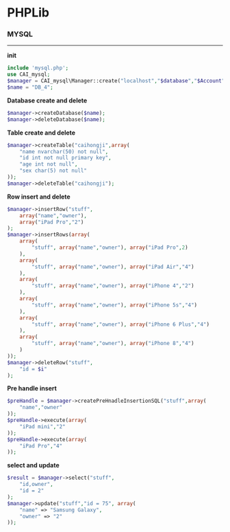 # PHPLib

### MYSQL

----

**init**

```php
include 'mysql.php'; 
use CAI_mysql;
$manager = CAI_mysql\Manager::create("localhost","$database","$Account","$password");
$name = "DB_4";
```
**Database create and delete**

```php
$manager->createDatabase($name);
$manager->deleteDatabase($name);
```

**Table create and delete**

```php
$manager->createTable("caihongji",array(
	"name nvarchar(50) not null",
	"id int not null primary key",
	"age int not null",
	"sex char(5) not null"
));
$manager->deleteTable("caihongji");
```

**Row insert and delete**

```php
$manager->insertRow("stuff",
	array("name","owner"),
	array("iPad Pro","2")
);
$manager->insertRows(array(
	array(
		"stuff", array("name","owner"), array("iPad Pro",2)
	),
	array(
		"stuff", array("name","owner"), array("iPad Air","4")
	),
	array(
		"stuff", array("name","owner"), array("iPhone 4","2")
	),
	array(
		"stuff", array("name","owner"), array("iPhone 5s","4")
	),
	array(
		"stuff", array("name","owner"), array("iPhone 6 Plus","4")
	),
	array(
		"stuff", array("name","owner"), array("iPhone 8","4")
	)
));
$manager->deleteRow("stuff",
	"id = $i"
);
```

**Pre handle insert**

```php
$preHandle = $manager->createPreHnadleInsertionSQL("stuff",array(
	"name","owner"
));
$preHandle->execute(array(
	"iPad mini","2"
));
$preHandle->execute(array(
	"iPad Pro","4"
));
```

**select and update**

```php
$result = $manager->select("stuff",
	"id,owner",
	"id = 2"
);
$manager->update("stuff","id = 75", array(
	"name" => "Samsung Galaxy",
	"owner" => "2"
));
```

